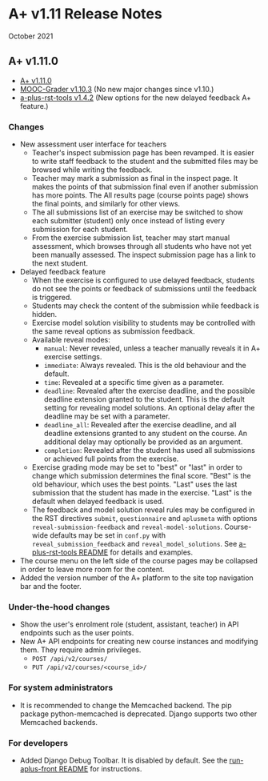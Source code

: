 # A+ v1.11 Release Notes

October 2021

## A+ v1.11.0

* [A+ v1.11.0](https://github.com/apluslms/a-plus/releases/tag/v1.11.0)
* [MOOC-Grader v1.10.3](https://github.com/apluslms/mooc-grader/releases/tag/v1.10.3)
  (No new major changes since v1.10.)
* [a-plus-rst-tools v1.4.2](https://github.com/apluslms/a-plus-rst-tools/releases/tag/v1.4.2)
  (New options for the new delayed feedback A+ feature.)


### Changes

* New assessment user interface for teachers
  - Teacher's inspect submission page has been revamped.
    It is easier to write staff feedback to the student and the submitted files may be browsed while writing the feedback.
  - Teacher may mark a submission as final in the inspect page.
    It makes the points of that submission final even if another submission has more points.
    The All results page (course points page) shows the final points, and similarly for other views.
  - The all submissions list of an exercise may be switched to show each submitter (student)
    only once instead of listing every submission for each student.
  - From the exercise submission list, teacher may start manual assessment,
    which browses through all students who have not yet been manually assessed.
    The inspect submission page has a link to the next student.
* Delayed feedback feature
  - When the exercise is configured to use delayed feedback,
    students do not see the points or feedback of submissions until the feedback is triggered.
  - Students may check the content of the submission while feedback is hidden.
  - Exercise model solution visibility to students may be controlled with the same reveal options as submission feedback.
  - Available reveal modes:
    * `manual`: Never revealed, unless a teacher manually reveals it in A+ exercise settings.
    * `immediate`: Always revealed. This is the old behaviour and the default.
    * `time`: Revealed at a specific time given as a parameter.
    * `deadline`: Revealed after the exercise deadline, and the possible deadline extension granted to the student.
      This is the default setting for revealing model solutions.
      An optional delay after the deadline may be set with a parameter.
    * `deadline_all`: Revealed after the exercise deadline,
      and all deadline extensions granted to any student on the course.
      An additional delay may optionally be provided as an argument.
    * `completion`: Revealed after the student has used all submissions or achieved full points from the exercise.
  - Exercise grading mode may be set to "best" or "last" in order to change which submission determines the final score.
    "Best" is the old behaviour, which uses the best points.
    "Last" uses the last submission that the student has made in the exercise.
    "Last" is the default when delayed feedback is used.
  - The feedback and model solution reveal rules may be configured in the RST directives
    `submit`, `questionnaire` and `aplusmeta` with options `reveal-submission-feedback` and `reveal-model-solutions`.
    Course-wide defaults may be set in `conf.py` with `reveal_submission_feedback` and `reveal_model_solutions`.
    See [a-plus-rst-tools README](https://github.com/apluslms/a-plus-rst-tools/blob/master/README.md#defining-reveal-rules)
    for details and examples.
* The course menu on the left side of the course pages may be collapsed in order to leave more room for the content.
* Added the version number of the A+ platform to the site top navigation bar and the footer.

### Under-the-hood changes

* Show the user's enrolment role (student, assistant, teacher) in API endpoints such as the user points.
* New A+ API endpoints for creating new course instances and modifying them.
  They require admin privileges.
  - `POST /api/v2/courses/`
  - `PUT /api/v2/courses/<course_id>/`

### For system administrators

* It is recommended to change the Memcached backend.
  The pip package python-memcached is deprecated.
  Django supports two other Memcached backends.

### For developers

* Added Django Debug Toolbar.
  It is disabled by default.
  See the
  [run-aplus-front README](https://github.com/apluslms/run-aplus-front/blob/1.11/README.md)
  for instructions.

